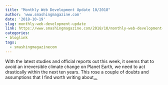 ```yaml
---
title: "Monthly Web Development Update 10/2018"
author: 'www.smashingmagazine.com'
date: '2018-10-19'
slug: monthly-web-development-update
link: https://www.smashingmagazine.com/2018/10/monthly-web-development-update-10-2018/
categories:
- bloglink
tags:
  - smashingmagazinecom
---
```


With the latest studies and official reports out this week, it seems that to avoid an irreversible climate change on Planet Earth, we need to act drastically within the next ten years. This rose a couple of doubts and assumptions that I find worth writing about[... <i class="fas fa-external-link-alt"></i>](https://www.smashingmagazine.com/2018/10/monthly-web-development-update-10-2018/)

